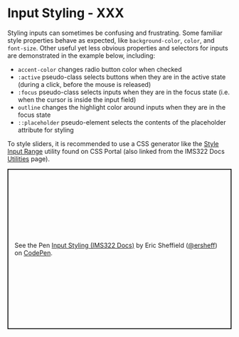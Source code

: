 # Input Styling - XXX

Styling inputs can sometimes be confusing and frustrating. Some familiar style properties behave as expected, like `background-color`, `color`, and `font-size`. Other useful yet less obvious properties and selectors for inputs are demonstrated in the example below, including:

- `accent-color` changes radio button color when checked
- `:active` pseudo-class selects buttons when they are in the active state (during a click, before the mouse is released)
- `:focus` pseudo-class selects inputs when they are in the focus state (i.e. when the cursor is inside the input field)
- `outline` changes the highlight color around inputs when they are in the focus state
- `::placeholder` pseudo-element selects the contents of the placeholder attribute for styling

To style sliders, it is recommended to use a CSS generator like the [Style Input Range](https://www.cssportal.com/style-input-range/) utility found on CSS Portal (also linked from the IMS322 Docs [Utilities](https://ims322.ersheff.com/docs/utilities.html) page).

<p class="codepen" data-height="360" data-default-tab="html,result" data-slug-hash="NWJRoYY" data-editable="true" data-user="ersheff" style="height: 360px; box-sizing: border-box; display: flex; align-items: center; justify-content: center; border: 2px solid; margin: 1em 0; padding: 1em;">
  <span>See the Pen <a href="https://codepen.io/ersheff/pen/NWJRoYY">
  Input Styling (IMS322 Docs)</a> by Eric Sheffield (<a href="https://codepen.io/ersheff">@ersheff</a>)
  on <a href="https://codepen.io">CodePen</a>.</span>
</p>
<script async src="https://cpwebassets.codepen.io/assets/embed/ei.js"></script>
